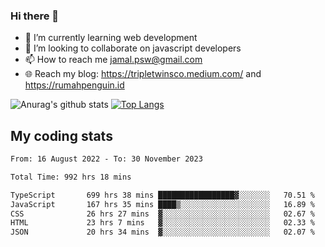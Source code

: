 ### Hi there 👋

<!--
**padepokanpenguin/padepokanpenguin** is a ✨ _special_ ✨ repository because its `README.md` (this file) appears on your GitHub profile.
-->

- 🌱 I’m currently learning  web development
- 👯 I’m looking to collaborate on javascript developers
- 📫 How to reach me jamal.psw@gmail.com
- 🌐 Reach my blog:
   https://tripletwinsco.medium.com/ and
   https://rumahpenguin.id

![Anurag's github stats](https://github-readme-stats.vercel.app/api?username=padepokanpenguin&count_private=true&disable_animations=false&show_icons=true&theme=default)
[![Top Langs](https://github-readme-stats.vercel.app/api/top-langs/?username=padepokanpenguin&theme=default&layout=compact)](https://github.com/padepokanpenguin)

## My coding stats

<!--START_SECTION:waka-->

```txt
From: 16 August 2022 - To: 30 November 2023

Total Time: 992 hrs 18 mins

TypeScript       699 hrs 38 mins █████████████████▓░░░░░░░   70.51 %
JavaScript       167 hrs 35 mins ████▒░░░░░░░░░░░░░░░░░░░░   16.89 %
CSS              26 hrs 27 mins  ▓░░░░░░░░░░░░░░░░░░░░░░░░   02.67 %
HTML             23 hrs 7 mins   ▓░░░░░░░░░░░░░░░░░░░░░░░░   02.33 %
JSON             20 hrs 34 mins  ▓░░░░░░░░░░░░░░░░░░░░░░░░   02.07 %
```

<!--END_SECTION:waka-->


